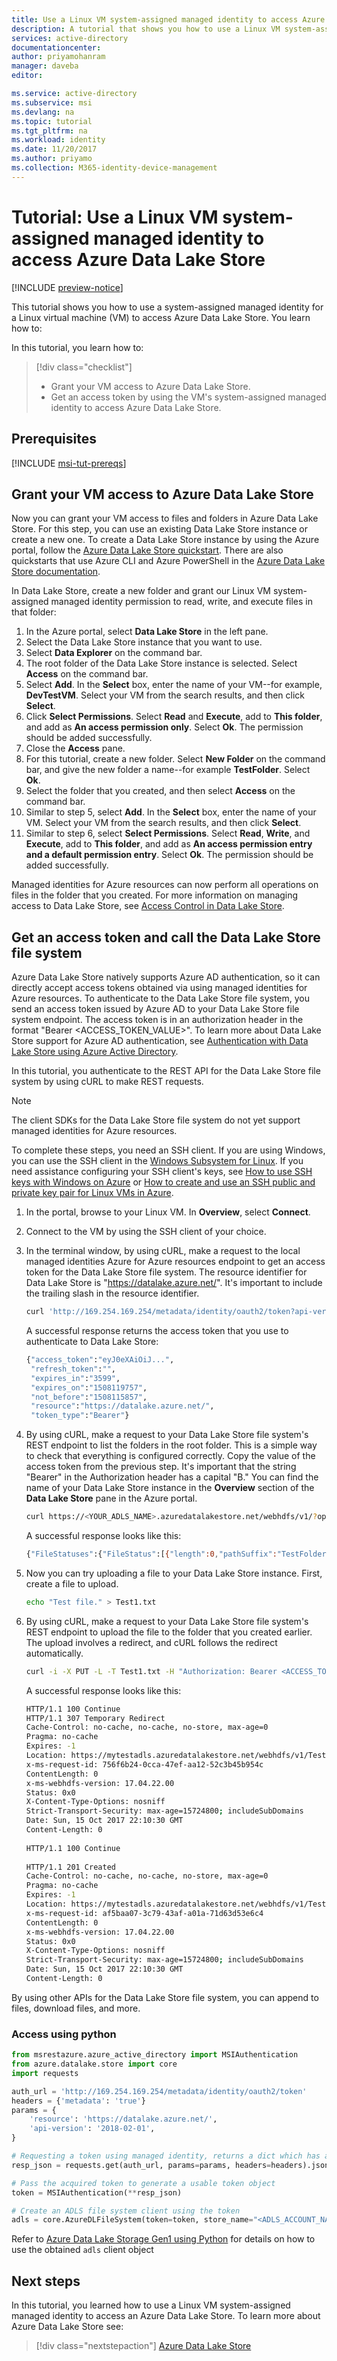 ```yaml
---
title: Use a Linux VM system-assigned managed identity to access Azure Data Lake Store
description: A tutorial that shows you how to use a Linux VM system-assigned managed identity to access Azure Data Lake Store.
services: active-directory
documentationcenter: 
author: priyamohanram
manager: daveba
editor: 

ms.service: active-directory
ms.subservice: msi
ms.devlang: na
ms.topic: tutorial
ms.tgt_pltfrm: na
ms.workload: identity
ms.date: 11/20/2017
ms.author: priyamo
ms.collection: M365-identity-device-management
---
```


# Tutorial: Use a Linux VM system-assigned managed identity to access Azure Data Lake Store

[!INCLUDE [preview-notice](../../../includes/active-directory-msi-preview-notice.md)]

This tutorial shows you how to use a system-assigned managed identity for a Linux virtual machine (VM) to access Azure Data Lake Store. You learn how to: 

In this tutorial, you learn how to:

> [!div class="checklist"]
> * Grant your VM access to Azure Data Lake Store.
> * Get an access token by using the VM's system-assigned managed identity to access Azure Data Lake Store.

## Prerequisites

[!INCLUDE [msi-tut-prereqs](../../../includes/active-directory-msi-tut-prereqs.md)]

## Grant your VM access to Azure Data Lake Store

Now you can grant your VM access to files and folders in Azure Data Lake Store. For this step, you can use an existing Data Lake Store instance or create a new one. To create a Data Lake Store instance by using the Azure portal, follow the [Azure Data Lake Store quickstart](https://docs.microsoft.com/azure/data-lake-store/data-lake-store-get-started-portal). There are also quickstarts that use Azure CLI and Azure PowerShell in the [Azure Data Lake Store documentation](https://docs.microsoft.com/azure/data-lake-store/data-lake-store-overview).

In Data Lake Store, create a new folder and grant our Linux VM system-assigned managed identity permission to read, write, and execute files in that folder:

1. In the Azure portal, select **Data Lake Store** in the left pane.
2. Select the Data Lake Store instance that you want to use.
3. Select **Data Explorer** on the command bar.
4. The root folder of the Data Lake Store instance is selected. Select **Access** on the command bar.
5. Select **Add**.  In the **Select** box, enter the name of your VM--for example, **DevTestVM**. Select your VM from the search results, and then click **Select**.
6. Click **Select Permissions**.  Select **Read** and **Execute**, add to **This folder**, and add as **An access permission only**. Select **Ok**.  The permission should be added successfully.
7. Close the **Access** pane.
8. For this tutorial, create a new folder. Select **New Folder** on the command bar, and give the new folder a name--for example **TestFolder**.  Select **Ok**.
9. Select the folder that you created, and then select **Access** on the command bar.
10. Similar to step 5, select **Add**. In the **Select** box, enter the name of your VM. Select your VM from the search results, and then click **Select**.
11. Similar to step 6, select **Select Permissions**. Select **Read**, **Write**, and **Execute**, add to **This folder**, and add as **An access permission entry and a default permission entry**. Select **Ok**.  The permission should be added successfully.

Managed identities for Azure resources can now perform all operations on files in the folder that you created. For more information on managing access to Data Lake Store, see [Access Control in Data Lake Store](https://docs.microsoft.com/azure/data-lake-store/data-lake-store-access-control).

## Get an access token and call the Data Lake Store file system

Azure Data Lake Store natively supports Azure AD authentication, so it can directly accept access tokens obtained via using managed identities for Azure resources. To authenticate to the Data Lake Store file system, you send an access token issued by Azure AD to your Data Lake Store file system endpoint. The access token is in an authorization header in the format "Bearer \<ACCESS_TOKEN_VALUE\>".  To learn more about Data Lake Store support for Azure AD authentication, see [Authentication with Data Lake Store using Azure Active Directory](https://docs.microsoft.com/azure/data-lake-store/data-lakes-store-authentication-using-azure-active-directory).

In this tutorial, you authenticate to the REST API for the Data Lake Store file system by using cURL to make REST requests.

> [!NOTE]
> The client SDKs for the Data Lake Store file system do not yet support managed identities for Azure resources.

To complete these steps, you need an SSH client. If you are using Windows, you can use the SSH client in the [Windows Subsystem for Linux](https://msdn.microsoft.com/commandline/wsl/about). If you need assistance configuring your SSH client's keys, see [How to use SSH keys with Windows on Azure](../../virtual-machines/linux/ssh-from-windows.md) or [How to create and use an SSH public and private key pair for Linux VMs in Azure](../../virtual-machines/linux/mac-create-ssh-keys.md).

1. In the portal, browse to your Linux VM. In **Overview**, select **Connect**.  
2. Connect to the VM by using the SSH client of your choice. 
3. In the terminal window, by using cURL, make a request to the local managed identities Azure for Azure resources endpoint to get an access token for the Data Lake Store file system. The resource identifier for Data Lake Store is "https://datalake.azure.net/".  It's important to include the trailing slash in the resource identifier.
    
   ```bash
   curl 'http://169.254.169.254/metadata/identity/oauth2/token?api-version=2018-02-01&resource=https%3A%2F%2Fdatalake.azure.net%2F' -H Metadata:true   
   ```
    
   A successful response returns the access token that you use to authenticate to Data Lake Store:

   ```bash
   {"access_token":"eyJ0eXAiOiJ...",
    "refresh_token":"",
    "expires_in":"3599",
    "expires_on":"1508119757",
    "not_before":"1508115857",
    "resource":"https://datalake.azure.net/",
    "token_type":"Bearer"}
   ```

4. By using cURL, make a request to your Data Lake Store file system's REST endpoint to list the folders in the root folder. This is a simple way to check that everything is configured correctly. Copy the value of the access token from the previous step. It's important that the string "Bearer" in the Authorization header has a capital "B." You can find the name of your Data Lake Store instance in the **Overview** section of the **Data Lake Store** pane in the Azure portal.

   ```bash
   curl https://<YOUR_ADLS_NAME>.azuredatalakestore.net/webhdfs/v1/?op=LISTSTATUS -H "Authorization: Bearer <ACCESS_TOKEN>"
   ```
    
   A successful response looks like this:

   ```bash
   {"FileStatuses":{"FileStatus":[{"length":0,"pathSuffix":"TestFolder","type":"DIRECTORY","blockSize":0,"accessTime":1507934941392,"modificationTime":1508105430590,"replication":0,"permission":"770","owner":"bd0e76d8-ad45-4fe1-8941-04a7bf27f071","group":"bd0e76d8-ad45-4fe1-8941-04a7bf27f071"}]}}
   ```

5. Now you can try uploading a file to your Data Lake Store instance. First, create a file to upload.

   ```bash
   echo "Test file." > Test1.txt
   ```

6. By using cURL, make a request to your Data Lake Store file system's REST endpoint to upload the file to the folder that you created earlier. The upload involves a redirect, and cURL follows the redirect automatically. 

   ```bash
   curl -i -X PUT -L -T Test1.txt -H "Authorization: Bearer <ACCESS_TOKEN>" 'https://<YOUR_ADLS_NAME>.azuredatalakestore.net/webhdfs/v1/<FOLDER_NAME>/Test1.txt?op=CREATE' 
   ```

    A successful response looks like this:

   ```bash
   HTTP/1.1 100 Continue
   HTTP/1.1 307 Temporary Redirect
   Cache-Control: no-cache, no-cache, no-store, max-age=0
   Pragma: no-cache
   Expires: -1
   Location: https://mytestadls.azuredatalakestore.net/webhdfs/v1/TestFolder/Test1.txt?op=CREATE&write=true
   x-ms-request-id: 756f6b24-0cca-47ef-aa12-52c3b45b954c
   ContentLength: 0
   x-ms-webhdfs-version: 17.04.22.00
   Status: 0x0
   X-Content-Type-Options: nosniff
   Strict-Transport-Security: max-age=15724800; includeSubDomains
   Date: Sun, 15 Oct 2017 22:10:30 GMT
   Content-Length: 0
       
   HTTP/1.1 100 Continue
       
   HTTP/1.1 201 Created
   Cache-Control: no-cache, no-cache, no-store, max-age=0
   Pragma: no-cache
   Expires: -1
   Location: https://mytestadls.azuredatalakestore.net/webhdfs/v1/TestFolder/Test1.txt?op=CREATE&write=true
   x-ms-request-id: af5baa07-3c79-43af-a01a-71d63d53e6c4
   ContentLength: 0
   x-ms-webhdfs-version: 17.04.22.00
   Status: 0x0
   X-Content-Type-Options: nosniff
   Strict-Transport-Security: max-age=15724800; includeSubDomains
   Date: Sun, 15 Oct 2017 22:10:30 GMT
   Content-Length: 0
   ```

By using other APIs for the Data Lake Store file system, you can append to files, download files, and more.
### Access using python

``` python
from msrestazure.azure_active_directory import MSIAuthentication
from azure.datalake.store import core
import requests

auth_url = 'http://169.254.169.254/metadata/identity/oauth2/token'
headers = {'metadata': 'true'}
params = {
    'resource': 'https://datalake.azure.net/',
    'api-version': '2018-02-01',
}

# Requesting a token using managed identity, returns a dict which has auth token
resp_json = requests.get(auth_url, params=params, headers=headers).json()

# Pass the acquired token to generate a usable token object
token = MSIAuthentication(**resp_json)

# Create an ADLS file system client using the token
adls = core.AzureDLFileSystem(token=token, store_name="<ADLS_ACCOUNT_NAME>")

```
Refer to [Azure Data Lake Storage Gen1 using Python](/azure/data-lake-store/data-lake-store-data-operations-python) for details on how to use the obtained `adls` client object

## Next steps

In this tutorial, you learned how to use a Linux VM system-assigned managed identity to access an Azure Data Lake Store. To learn more about Azure Data Lake Store see:

> [!div class="nextstepaction"]
>[Azure Data Lake Store](/azure/data-lake-store/data-lake-store-overview)
